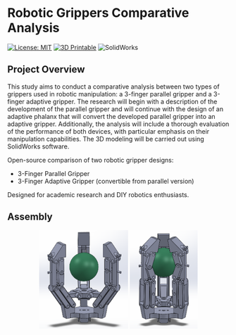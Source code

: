 # Robotic Grippers Comparative Analysis  
[![License: MIT](https://img.shields.io/badge/License-MIT-yellow.svg)](https://opensource.org/licenses/MIT)
[![3D Printable](https://img.shields.io/badge/3D-Printable-brightgreen)](https://www.thingiverse.com/)
![SolidWorks](https://img.shields.io/badge/Design-SolidWorks-blue)

## Project Overview  
This study aims to conduct a comparative analysis between two types of grippers used in robotic manipulation: a 3-finger parallel gripper and a 3-finger adaptive gripper. The research will begin with a description of the development of the parallel gripper and will continue with the design of an adaptive phalanx that will convert the developed parallel gripper into an adaptive gripper. Additionally, the analysis will include a thorough evaluation of the performance of both devices, with particular emphasis on their manipulation capabilities.
The 3D modeling will be carried out using SolidWorks software.

Open-source comparison of two robotic gripper designs:  
- 3-Finger Parallel Gripper  
- 3-Finger Adaptive Gripper (convertible from parallel version)  

Designed for academic research and DIY robotics enthusiasts.  

## Assembly
<p align="center">
  <img src="https://github.com/Phersax/Functional-Design-Endeffector-Project/blob/main/Endeffector_adaptive_config-3f_1gdl/adaptive_endeffector_medias/assembly_open.png?raw=true" width="40%" />
  <img src="https://github.com/Phersax/Functional-Design-Endeffector-Project/blob/main/Endeffector_adaptive_config-3f_1gdl/adaptive_endeffector_medias/assembly_close.png?raw=true" width="30.5%" />
</p>
